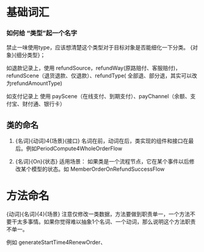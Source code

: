 # 基础词汇

### 如何给 “类型”起一个名字

禁止一味使用type，应该想清楚这个类型对于目标对象是否能细化一下分类。 {对象}{细分类型}；

如退款记录上，使用 refundSource，refundWay(原路赔付、客服赔付)，refundScene（退货退款、仅退款）、refundType(
全部退、部分退，其实可以改为refundAmountType)

如支付记录上 使用 payScene（在线支付、到期支付）、payChannel（余额、支付宝、财付通、银行卡）

## 类的命名

1. {名词}{动词}4{场景}{接口} 名词在前，动词在后，类实现的组件和接口在最后。例如PeriodCompute4WholeOrderFlow

2. {名词}{On}{状态} 适用场景： 如果类是一个流程节点，它在某个事件以后修改某个模型的状态。如 MemberOrderOnRefundSuccessFlow

# 方法命名

{动词}{名词}{4}{场景} 注意仅修改一类数据，方法要做到职责单一，一个方法不要干太多事情。如果你觉得难以抽象1个名词、一个动词，那么说明这个方法职责不单一。

例如 generateStartTime4RenewOrder、